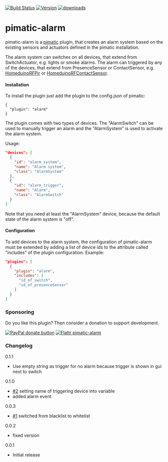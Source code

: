 [![Build Status](http://img.shields.io/travis/michbeck100/pimatic-alarm/master.svg)](https://travis-ci.org/michbeck100/pimatic-alarm)
[![Version](https://img.shields.io/npm/v/pimatic-alarm.svg)](https://img.shields.io/npm/v/pimatic-alarm.svg)
[![downloads][downloads-image]][downloads-url]

[downloads-image]: https://img.shields.io/npm/dm/pimatic-alarm.svg?style=flat
[downloads-url]: https://npmjs.org/package/pimatic-alarm

pimatic-alarm
=======================

pimatic-alarm is a [pimatic](https://github.com/pimatic/pimatic) plugin, that creates an alarm system based on the existing sensors and actuators defined in the pimatic installation.

The alarm system can switches on all devices, that extend from SwitchActuator, e.g. lights or smoke alarms.
The alarm can triggered by any of the devices, that extend from PresenceSensor or ContactSensor, e.g. [HomeduinoRFPir](https://github.com/pimatic/pimatic-homeduino#pir-sensor-example) or [HomeduinoRFContactSensor](https://github.com/pimatic/pimatic-homeduino#contact-sensor-example).

#### Installation

To install the plugin just add the plugin to the config.json of pimatic:

    {
      "plugin": "alarm"   
    }

The plugin comes with two types of devices. The "AlarmSwitch" can be used to manually trigger an alarm and the "AlarmSystem" is used to activate the alarm system.

Usage:

```json
"devices": [
  {
    "id": "alarm_system",
    "name": "Alarm system",
    "class": "AlarmSystem"
  },
  {
    "id": "alarm_trigger",
    "name": "Alarm",
    "class": "AlarmSwitch"
  }
]
```

Note that you need at least the "AlarmSystem" device, because the default state of the alarm system is "off".

#### Configuration

To add devices to the alarm system, the configuration of pimatic-alarm must be extended by adding a list of device ids to the attribute called "includes" of the plugin configuration.
Example:

```json
"plugins": [
  {
    "plugin": "alarm",
    "includes": [
      "id_of_switch",
      "id_of_presenceSensor"
    ]
  }
]
```

### Sponsoring

Do you like this plugin? Then consider a donation to support development.

<span class="badge-paypal"><a href="https://www.paypal.com/cgi-bin/webscr?cmd=_s-xclick&hosted_button_id=2T48JXA589B4Y" title="Donate to this project using Paypal"><img src="https://img.shields.io/badge/paypal-donate-yellow.svg" alt="PayPal donate button" /></a></span>
[![Flattr pimatic-alarm](http://api.flattr.com/button/flattr-badge-large.png)](https://flattr.com/submit/auto?user_id=michbeck100&url=https://github.com/michbeck100/pimatic-alarm&title=pimatic-alarm&language=&tags=github&category=software)

### Changelog
0.1.1
* Use empty string as trigger for no alarm because trigger is shown in gui next to switch

0.1.0
* [#2](https://github.com/michbeck100/pimatic-alarm/issues/2) setting name of triggering device into variable
* added alarm event

0.0.3
* [#1](https://github.com/michbeck100/pimatic-alarm/issues/1) switched from blacklist to whitelist

0.0.2
* fixed version

0.0.1
* Initial release
